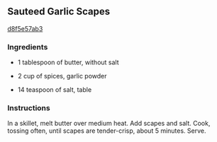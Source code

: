 ## Sauteed Garlic Scapes

[d8f5e57ab3](http://www.food.com/recipe/sauteed-garlic-scapes-500528)

### Ingredients

 - 1 tablespoon of butter, without salt

 - 2 cup of spices, garlic powder

 - 14 teaspoon of salt, table

### Instructions

In a skillet, melt butter over medium heat. Add scapes and salt. Cook, tossing often, until scapes are tender-crisp, about 5 minutes. Serve.